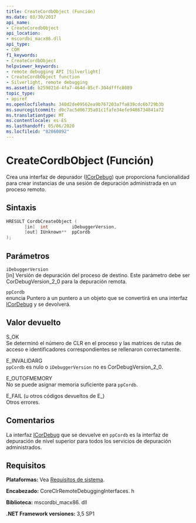 ```yaml
---
title: CreateCordbObject (Función)
ms.date: 03/30/2017
api_name:
- CreateCoredbObject
api_location:
- mscordbi_macx86.dll
api_type:
- COM
f1_keywords:
- CreateCordbObject
helpviewer_keywords:
- remote debugging API [Silverlight]
- CreateCordbObject function
- Silverlight, remote debugging
ms.assetid: b259821d-4fa7-464d-85cf-304dfffc8089
topic_type:
- apiref
ms.openlocfilehash: 340d2de09562ea9b767203a7fa839cdc6b729b3b
ms.sourcegitcommit: d9c7ac5d06735a01c1fafe34efe9486734841a72
ms.translationtype: MT
ms.contentlocale: es-ES
ms.lasthandoff: 05/06/2020
ms.locfileid: "82860892"
---
```

# <a name="createcordbobject-function"></a>CreateCordbObject (Función)
Crea una interfaz de depurador ([ICorDebug](icordebug-interface.md)) que proporciona funcionalidad para crear instancias de una sesión de depuración administrada en un proceso remoto.  
  
## <a name="syntax"></a>Sintaxis  
  
```cpp  
HRESULT CordbCreateObject (  
       [in]  int         iDebuggerVersion,
       [out] IUnknown**  ppCordb  
);  
```  
  
## <a name="parameters"></a>Parámetros  
 `iDebuggerVersion`  
 [in] Versión de depuración del proceso de destino. Este parámetro debe ser CorDebugVersion_2_0 para la depuración remota.  
  
 `ppCordb`  
 enuncia Puntero a un puntero a un objeto que se convertirá en una interfaz [ICorDebug](icordebug-interface.md) y se devolverá.  
  
## <a name="return-value"></a>Valor devuelto  
 S_OK  
 Se determinó el número de CLR en el proceso y las matrices de rutas de acceso e identificadores correspondientes se rellenaron correctamente.  
  
 E_INVALIDARG  
 `ppCordb` es nulo o `iDebuggerVersion` no es CorDebugVersion_2_0.  
  
 E_OUTOFMEMORY  
 No se puede asignar memoria suficiente para `ppCordb`.  
  
 E_FAIL (u otros códigos devueltos de E_)  
 Otros errores.  
  
## <a name="remarks"></a>Comentarios  
 La interfaz [ICorDebug](icordebug-interface.md) que se devuelve en `ppCordb` es la interfaz de depuración de nivel superior para todos los servicios de depuración administrados.  
  
## <a name="requirements"></a>Requisitos  
 **Plataformas:** Vea [Requisitos de sistema](../../get-started/system-requirements.md).  
  
 **Encabezado:** CoreClrRemoteDebuggingInterfaces. h  
  
 **Biblioteca:** mscordbi_macx86. dll  
  
 **.NET Framework versiones:** 3,5 SP1
